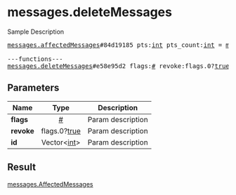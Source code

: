 # messages.deleteMessages

Sample Description

<pre>
<a href="../constructor/messages.affectedMessages">messages.affectedMessages</a>#84d19185 pts:<a href="../type/int.md">int</a> pts_count:<a href="../type/int.md">int</a> = <a href="../type/messages.AffectedMessages.md">messages.AffectedMessages</a>;

---functions---
<a href="../method/messages.deleteMessages.md">messages.deleteMessages</a>#e58e95d2 flags:<a href="../type/#.md">#</a> revoke:flags.0?<a href="../type/true.md">true</a> id:Vector&lt;<a href="../type/int.md">int</a>&gt; = <a href="../type/messages.AffectedMessages.md">messages.AffectedMessages</a>;</pre>
## Parameters

| Name | Type | Description |
|------|:----:|-------------|
| **flags** | <a href="../type/#.md">#</a> | Param description |
| **revoke** | flags.0?<a href="../type/true.md">true</a> | Param description |
| **id** | Vector&lt;<a href="../type/int.md">int</a>&gt; | Param description |

## Result

<a href="../type/messages.AffectedMessages.md">messages.AffectedMessages</a>

